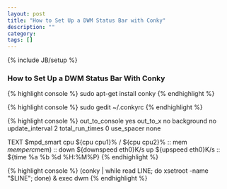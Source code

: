 ```yaml
---
layout: post
title: "How to Set Up a DWM Status Bar with Conky"
description: ""
category: 
tags: []
---
```

{% include JB/setup %}

### How to Set Up a DWM Status Bar With Conky

{% highlight console %}
sudo apt-get install conky
{% endhighlight %}

{% highlight console %}
sudo gedit ~/.conkyrc
{% endhighlight %}

{% highlight console %}
out_to_console yes
out_to_x no
background no
update_interval 2
total_run_times 0
use_spacer none

TEXT
$mpd_smart cpu ${cpu cpu1}% / ${cpu cpu2}%  :: mem $memperc% ($mem) :: down ${downspeed eth0}K/s up ${upspeed eth0}K/s :: ${time %a %b %d %H:%M%P}
{% endhighlight %}


{% highlight console %}
(conky | while read LINE; do xsetroot -name "$LINE"; done) &
exec dwm
{% endhighlight %}
